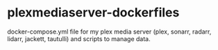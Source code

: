 # plexmediaserver-dockerfiles
docker-compose.yml file for my plex media server (plex, sonarr, radarr, lidarr, jackett, tautulli) and scripts to manage data.
